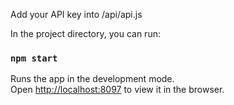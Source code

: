 Add your API key into /api/api.js

In the project directory, you can run:

### `npm start`

Runs the app in the development mode.\
Open [http://localhost:8097](http://localhost:8097) to view it in the browser.

